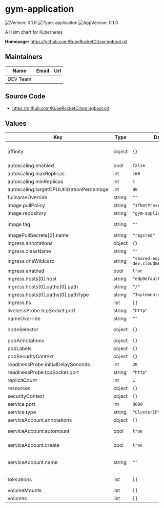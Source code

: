 # gym-application

![Version: 0.1.0](https://img.shields.io/badge/Version-0.1.0-informational?style=flat-square) ![Type: application](https://img.shields.io/badge/Type-application-informational?style=flat-square) ![AppVersion: 0.1.0](https://img.shields.io/badge/AppVersion-0.1.0-informational?style=flat-square)

A Helm chart for Kubernetes

**Homepage:** <https://github.com/KubeRocketCI/springboot.git>

## Maintainers

| Name | Email | Url |
| ---- | ------ | --- |
| DEV Team |  |  |

## Source Code

* <https://github.com/KubeRocketCI/springboot.git>

## Values

| Key | Type | Default                                | Description |
|-----|------|----------------------------------------|-------------|
| affinity | object | `{}`                                   | https://kubernetes.io/docs/concepts/scheduling-eviction/assign-pod-node/#affinity-and-anti-affinity |
| autoscaling.enabled | bool | `false`                                |  |
| autoscaling.maxReplicas | int | `100`                                  |  |
| autoscaling.minReplicas | int | `1`                                    |  |
| autoscaling.targetCPUUtilizationPercentage | int | `80`                                   |  |
| fullnameOverride | string | `""`                                   |  |
| image.pullPolicy | string | `"IfNotPresent"`                       |  |
| image.repository | string | `"gym-application"`                    |  |
| image.tag | string | `""`                                   | Overrides the image tag whose default is the chart appVersion. |
| imagePullSecrets[0].name | string | `"regcred"`                            |  |
| ingress.annotations | object | `{}`                                   |  |
| ingress.className | string | `""`                                   |  |
| ingress.dnsWildcard | string | `"shared.edp-dev.cloudmentor.academy"` |  |
| ingress.enabled | bool | `true`                                 |  |
| ingress.hosts[0].host | string | `"edpDefault"`                         |  |
| ingress.hosts[0].paths[0].path | string | `"/"`                                  |  |
| ingress.hosts[0].paths[0].pathType | string | `"ImplementationSpecific"`             |  |
| ingress.tls | list | `[]`                                   |  |
| livenessProbe.tcpSocket.port | string | `"http"`                               |  |
| nameOverride | string | `""`                                   |  |
| nodeSelector | object | `{}`                                   | https://kubernetes.io/docs/concepts/scheduling-eviction/assign-pod-node/#nodeselector |
| podAnnotations | object | `{}`                                   |  |
| podLabels | object | `{}`                                   |  |
| podSecurityContext | object | `{}`                                   |  |
| readinessProbe.initialDelaySeconds | int | `20`                                   |  |
| readinessProbe.tcpSocket.port | string | `"http"`                               |  |
| replicaCount | int | `1`                                    |  |
| resources | object | `{}`                                   |  |
| securityContext | object | `{}`                                   |  |
| service.port | int | `8080`                                 |  |
| service.type | string | `"ClusterIP"`                          |  |
| serviceAccount.annotations | object | `{}`                                   | Annotations to add to the service account |
| serviceAccount.automount | bool | `true`                                 | Automatically mount a ServiceAccount's API credentials? |
| serviceAccount.create | bool | `true`                                 | Specifies whether a service account should be created |
| serviceAccount.name | string | `""`                                   | The name of the service account to use. If not set and create is true, a name is generated using the fullname template |
| tolerations | list | `[]`                                   | https://kubernetes.io/docs/concepts/scheduling-eviction/taint-and-toleration/ |
| volumeMounts | list | `[]`                                   |  |
| volumes | list | `[]`                                   |  |
